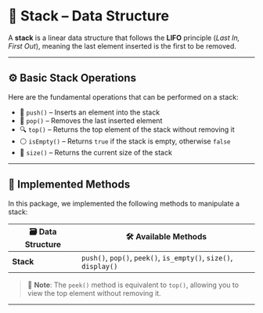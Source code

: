 # 🧱 Stack – Data Structure

A **stack** is a linear data structure that follows the **LIFO** principle (*Last In, First Out*), meaning the last element inserted is the first to be removed.

---

## ⚙️ Basic Stack Operations

Here are the fundamental operations that can be performed on a stack:

- 🔼 `push()` – Inserts an element into the stack  
- 🔽 `pop()` – Removes the last inserted element  
- 🔍 `top()` – Returns the top element of the stack without removing it  
- ⚪ `isEmpty()` – Returns `true` if the stack is empty, otherwise `false`  
- 📏 `size()` – Returns the current size of the stack  

---

## 🧪 Implemented Methods

In this package, we implemented the following methods to manipulate a stack:

| 🗃️ Data Structure | 🛠️ Available Methods                                                       |
|-------------------|----------------------------------------------------------------------------|
| **Stack**         | `push()`, `pop()`, `peek()`, `is_empty()`, `size()`, `display()`          |

> 🔁 **Note**: The `peek()` method is equivalent to `top()`, allowing you to view the top element without removing it.

---
